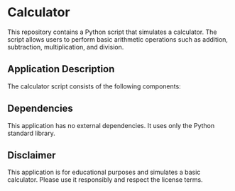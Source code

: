 # Calculator

This repository contains a Python script that simulates a calculator. The script allows users to perform basic arithmetic operations such as addition, subtraction, multiplication, and division.

## Application Description

The calculator script consists of the following components:

## Dependencies

This application has no external dependencies. It uses only the Python standard library.

## Disclaimer

This application is for educational purposes and simulates a basic calculator. Please use it responsibly and respect the license terms.
